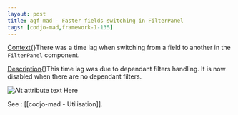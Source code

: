 ```yaml
---
layout: post
title: agf-mad - Faster fields switching in FilterPanel
tags: [codjo-mad,framework-1-135]
---
```

<u>Context{</u>}There was a time lag when switching from a field to another in the ```FilterPanel``` component.

<u>Description{</u>}This time lag was due to dependant filters handling. It is now disabled when there are no dependant filters.

![Alt attribute text Here](attachments/FilterPanel.JPG)

See : [[codjo-mad - Utilisation]].